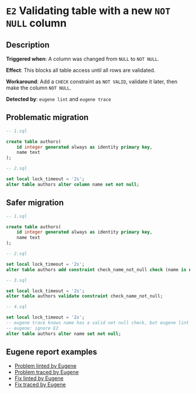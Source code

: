 # `E2` Validating table with a new `NOT NULL` column

## Description

**Triggered when**: A column was changed from `NULL` to `NOT NULL`.

**Effect**: This blocks all table access until all rows are validated.

**Workaround**: Add a `CHECK` constraint as `NOT VALID`, validate it later, then make the column `NOT NULL`.

**Detected by**: `eugene lint` and `eugene trace`

## Problematic migration

```sql
-- 1.sql

create table authors(
    id integer generated always as identity primary key,
    name text
);

-- 2.sql

set local lock_timeout = '2s';
alter table authors alter column name set not null;

```

## Safer migration

```sql
-- 1.sql

create table authors(
    id integer generated always as identity primary key,
    name text
);

-- 2.sql

set local lock_timeout = '2s';
alter table authors add constraint check_name_not_null check (name is not null) not valid;

-- 3.sql

set local lock_timeout = '2s';
alter table authors validate constraint check_name_not_null;

-- 4.sql

set local lock_timeout = '2s';
-- eugene trace knows name has a valid not null check, but eugene lint doesn't
-- eugene: ignore E2
alter table authors alter name set not null;

```

## Eugene report examples

- [Problem linted by Eugene](unsafe_lint.md)
- [Problem traced by Eugene](unsafe_trace.md)
- [Fix linted by Eugene](safer_trace.md)
- [Fix traced by Eugene](safer_trace.md)
